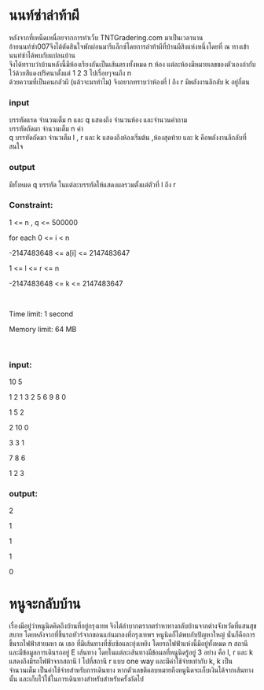 # นนท์ซ่าล่าท้าผี
หลังจากที่เหน็ดเหนื่อยจากการทำเว็บ TNTGradering.com มาเป็นเวลานาน \
อ้ายนนท์ซ่า007จึงได้ตัดสินใจพักผ่อนมารีแล็กซ์โดยการล่าท้าผีที่บ้านผีสิงแห่งหนึ่งโดยที่ ณ ทางเข้า นนท์ซ่าได้พบกับแปลนบ้าน \
จึงได้ทราบว่าบ้านหลังนี้มีห้องเรียงกันเป็นเส้นตรงทั้งหมด n ห้อง แต่ละห้องมีหมายเลขของตัวเองกำกับไว้ด้วยสีแดงปริศนาตั้งแต่ 1 2 3 ไปเรื่อยๆจนถึง n \
ด้วยความที่เป็นคนกลัวผี (แล้วจะมาทำไม) จึงอยากทราบว่าห้องที่ l ถึง r มีพลังงานลึกลับ k อยู่กี่ตน 
### input
บรรทัดแรด จำนวนเต็ม n และ q แสดงถึง จำนวนห้อง และจำนวนคำถาม \
บรรทัดถัดมา จำนวนเต็ม n ค่า \
q บรรทัดถัดมา จำนวเต็ม l , r และ k แสดงถึงห้องเริ่มต้น ,ห้องสุดท้าย และ k คือพลังงานลึกลับที่สนใจ
### output
มีทั้งหมด q บรรทัด ในแต่ละบรรทัดให้แสดงผลรวมตั้งแต่ตัวที่ l ถึง r

### Constraint:

1 <= n , q <= 500000


for each 0 <= i < n


-2147483648 <= a[i] <= 2147483647

1 <= l <= r <= n

-2147483648 <= k <= 2147483647

<br>

Time limit: 1 second

Memory limit: 64 MB

<br>

### input:

10 5

1 2 1 3 2 5 6 9 8 0

1 5 2

2 10 0

3 3 1

7 8 6

1 2 3


### output:

2

1

1

1

0

# หนูจะกลับบ้าน
เรื่องมีอยู่ว่าหนูนิดคิดถึงบ้านที่อยู่กรุงเทพ จึงได้ลำบากตรากตรำหาทางกลับบ้านจากต่างจังหวัดที่แสนสุขสบาย โดยหลังจากที่ขึ้นรถทัวร์จากขอนแก่นมาลงที่กรุงเทพฯ หนูนิดก็ได้พบกับปัญหาใหญ่ นั่นก็คือการขึ้นรถไฟฟ้าสายมหา ณ เธอ ที่มีเส้นทางที่ซับซ้อและยุ่งเหยิง โดยรถไฟฟ้าแห่งนี้มีอยู่ทั้งหมด n สถานี และมีข้อมูลการเดินรถอยู่ E เส้นทาง โดยในแต่ละเส้นทางมีข้อมลที่หนูนิดรู้อยู่ 3 อย่าง คือ l, r และ k แสดงถึงมีรถไฟฟ้าจากสถานี l ไปที่สถานี r แบบ one way และมีค่าใช้จ่ายเท่ากับ k, k เป็นจำนวนเต็ม เป็นค่าใช้จ่ายสำหรับการเดินทาง หากตัวเลขติดลบหมายถึงหนูนิดจะเก็บเงินได้จากเส้นทางนั้น และเก็บไว้ใช้ในการเดินทางสำหรับสำหรับครั้งถัดไป
